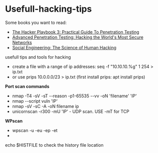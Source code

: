 # Usefull-hacking-tips
Some books you want to read:<br>
<ul>
<li><a href="https://www.amazon.com/gp/product/1980901759/ref=as_li_tl?ie=UTF8&camp=1789&creative=9325&creativeASIN=1980901759&linkCode=as2&tag=1333706-20&linkId=b7f2896fbcc265738ba6f2803339d6d2" target="_blank">The Hacker Playbook 3: Practical Guide To Penetration Testing</a></li>
<li><a href="https://amzn.to/2zvdQmI" target="_blank"> Advanced Penetration Testing: Hacking the World's Most Secure Networks</a></li>
  <li><a href="https://amzn.to/2P9TnbS" target="_blank">Social Engineering: The Science of Human Hacking</a></li>
</ul>

usefull tips and tools for hacking
<ul>
  <li> create a file with a range of ip addresses: seq -f "10.10.10.%g" 1 254 > ip.txt
  <li> or use prips 10.0.0.0/23 > ip.txt (first install prips: apt install prips)
</ul>

<b>Port scan commands</b>
<ul>
  <li> nmap -T4 -sV -sT --reason -p1-65535 --vv -oN 'filename' 'IP'
  <li> nmap --script vuln 'IP'
  <li> nmap -sV -sC -A -oN filename ip
  <li> unicornscan -r300 -mU 'IP' - UDP scan. USE -mT for TCP
</ul>

<b>WPscan</b>
<ul>
  <li> wpscan -u <URL> -eu -ep -et
  <li> 
</ul>
    
echo  $HISTFILE to check the history file location
